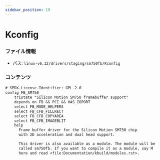 ```yaml
---
sidebar_position: 19
---
```

# Kconfig

### ファイル情報

- パス: `linux-v6.12/drivers/staging/sm750fb/Kconfig`

### コンテンツ

```txt
# SPDX-License-Identifier: GPL-2.0
config FB_SM750
	tristate "Silicon Motion SM750 framebuffer support"
	depends on FB && PCI && HAS_IOPORT
	select FB_MODE_HELPERS
	select FB_CFB_FILLRECT
	select FB_CFB_COPYAREA
	select FB_CFB_IMAGEBLIT
	help
	  Frame buffer driver for the Silicon Motion SM750 chip
	  with 2D acceleration and dual head support.

	  This driver is also available as a module. The module will be
	  called sm750fb. If you want to compile it as a module, say M
	  here and read <file:Documentation/kbuild/modules.rst>.

```
